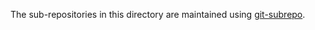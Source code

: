 
The sub-repositories in this directory are maintained using [git-subrepo](https://github.com/ingydotnet/git-subrepo).
